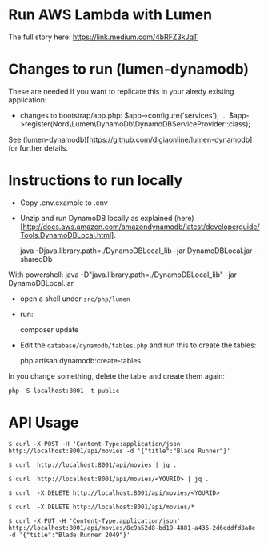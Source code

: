# Run AWS Lambda with Lumen

The full story here: https://link.medium.com/4bRFZ3kJqT 

# Changes to run (lumen-dynamodb) 

These are needed if you want to replicate this in your alredy existing application:

- changes to bootstrap/app.php:
    $app->configure('services');
    ...
    $app->register(Nord\Lumen\DynamoDb\DynamoDBServiceProvider::class);
    
See (lumen-dynamodb)[https://github.com/digiaonline/lumen-dynamodb] for further details.

# Instructions to run locally

- Copy .env.example to .env 

- Unzip and run DynamoDB locally as explained (here)[http://docs.aws.amazon.com/amazondynamodb/latest/developerguide/Tools.DynamoDBLocal.html].

    java -Djava.library.path=./DynamoDBLocal_lib -jar DynamoDBLocal.jar -sharedDb
    
With powershell:
    java -D"java.library.path=./DynamoDBLocal_lib" -jar DynamoDBLocal.jar

- open a shell under `src/php/lumen`

- run:

    composer update

- Edit the `database/dynamodb/tables.php` and run this to create the tables:

    php artisan dynamodb:create-tables
  
In you change something, delete the table and create them again:

    php -S localhost:8001 -t public

# API Usage


    $ curl -X POST -H 'Content-Type:application/json' http://localhost:8001/api/movies -d '{"title":"Blade Runner"}'

    $ curl  http://localhost:8001/api/movies | jq .
    
    $ curl  http://localhost:8001/api/movies/<YOURID> | jq .
    
    $ curl  -X DELETE http://localhost:8001/api/movies/<YOURID>
           
    $ curl  -X DELETE http://localhost:8001/api/movies/*
 
    $ curl -X PUT -H 'Content-Type:application/json' http://localhost:8001/api/movies/8c9a52d8-bd19-4881-a436-2d6eddfd8a8e -d '{"title":"Blade Runner 2049"}'